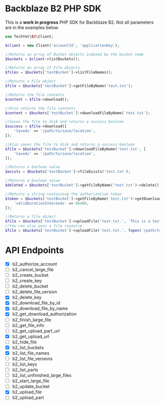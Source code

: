 # Backblaze B2 PHP SDK
This is a **work in progress** PHP SDK for Backblaze B2. Not all parameters are in the examples below.

```php
use TechYet\B2\Client;

$client = new Client('accountId', 'applicationKey');

//Returns an array of Bucket objects indexed by the bucket name
$buckets = $client->listBuckets();

//Returns an array of File objects
$files = $buckets['testBucket']->listFileNames();

//Returns a File object
$file = $buckets['testBucket']->getFileByName('test.txt');

//Returns the file contents
$content = $file->download();

//Also returns the file contents
$content = $buckets['testBucket']->downloadFileByName('test.txt');

//Saves the file to disk and returns a success boolean
$success = $file->download([
    'SaveAs' => '/path/to/save/location',
]);

//Also saves the file to disk and returns a success boolean
$file = $buckets['testBucket']->downloadFileByName('test.txt', [
    'SaveAs' => '/path/to/save/location',
]);

//Returns a boolean value
$exists = $buckets['testBucket']->fileExists('test.txt');

//Returns a boolean value
$deleted = $buckets['testBucket']->getFileByName('test.txt')->delete();

//Returns a string containing the authorization token
$token = $buckets['testBucket']->getFileByName('test.txt')->getDownloadAuthorization([
    'validDurationInSeconds' => 86400,
]);

//Returns a file object
$file = $buckets['testBucket']->uploadFile('test.txt.', 'This is a test');
//You can also pass a file resource
$file = $buckets['testBucket']->uploadFile('test.txt.', fopen('/path/to/input', 'r'));
```

# API Endpoints
- [x] b2_authorize_account
- [ ] b2_cancel_large_file
- [ ] b2_create_bucket
- [ ] b2_create_key
- [ ] b2_delete_bucket
- [ ] b2_delete_file_version
- [x] b2_delete_key
- [x] b2_download_file_by_id
- [x] b2_download_file_by_name
- [x] b2_get_download_authorization
- [ ] b2_finish_large_file
- [ ] b2_get_file_info
- [ ] b2_get_upload_part_url
- [x] b2_get_upload_url
- [ ] b2_hide_file
- [x] b2_list_buckets
- [x] b2_list_file_names
- [ ] b2_list_file_versions
- [ ] b2_list_keys
- [ ] b2_list_parts
- [ ] b2_list_unfinished_large_files
- [ ] b2_start_large_file
- [ ] b2_update_bucket
- [x] b2_upload_file
- [ ] b2_upload_part
